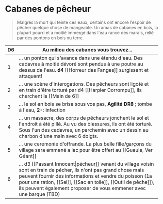 # Cabanes de pêcheur
> Malgrés la mort qui teinte ces eaux, certains ont encore l'espoir de pêcher quelque chose de mangeable.
> Un amas de cabanes en bois, la plupart pourri et a moitié immergé dans l'eau rance des marais, relié par des pontons en bois ou terre.

| D6  | Au milieu des cabanes vous trouvez...                                                                                                                                                                                                                                                                                 |
| --- | --------------------------------------------------------------------------------------------------------------------------------------------------------------------------------------------------------------------------------------------------------------------------------------------------------------------- |
| 1   | ... un ponton qui s'avance dans une étendu d'eau. Des cadavres à moitié dévoré sont pendus à une poutre au dessus de l'eau. **d4** [[Horreur des Fanges]] surgissent et attaquent!                                                                                                                                    |
| 2   | ... une scène d'interogations. Des pêcheurs sont ligoté et en train d'être torturé par d4 [[Harpier Corrompu]], ils cherchent la [[Main de 6]]                                                                                                                                                                        |
| 3   | ... le sol en bois se brise sous vos pas, **Agilité DR8** ; tombe à l'eau, **2-**: infection                                                                                                                                                                                                                          |
| 4   | ... un massacre, des corps de pêcheurs jonchent le sol et l'endroit à été pillé. Au vu des blessures, ils ont été torturé. Sous l'un des cadavres, un parchemin avec un dessin au charbon d'une main avec 6 doigts.                                                                                                   |
| 5   | ... une ceremonie d'offrande. La plus belle fille/garçons du village sera emmené a lac pour être offert au [[Gueule, Ver Géant]]                                                                                                                                                                                              |
| 6   | ... d3 [[Passant Innocent\|pécheur]] venant du village voisin sont en train de pécher, ils n'ont pas grand chose mais peuvent fournir des informations et vendre du poisson (1a pour une ration, [[Sel]], [[Sac en toile]], [[Outil de pêche]]), ils peuvent également proposer de vous emmener avec une barque (TBD) |

